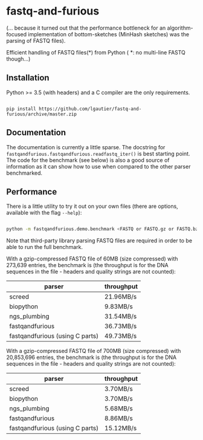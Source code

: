 # fastq-and-furious

(... because it turned out that the performance bottleneck for an algorithm-focused implementation
of bottom-sketches (MinHash sketches) was the parsing of FASTQ files).

Efficient handling of FASTQ files(*) from Python ( *: no multi-line FASTQ though...)

## Installation

Python >= 3.5 (with headers) and a C compiler are the only requirements.

```

pip install https://github.com/lgautier/fastq-and-furious/archive/master.zip

```


## Documentation

The documentation is currently a little sparse. The docstring
for `fastqandfurious.fastqandfurious.readfastq_iter()` is best starting point.
The code for the benchmark (see below) is also a good source of information as
it can show how to use when compared to the other parser benchmarked.

## Performance

There is a little utility to try it out on your own files (there are options,
available with the flag `--help`):

```bash

python -m fastqandfurious.demo.benchmark <FASTQ or FASTQ.gz or FASTQ.bz2 file>

```

Note that third-party library parsing FASTQ files are required in order to be able to run the full
benchmark.

With a gzip-compressed FASTQ file of 60MB (size compressed) with 273,639 entries,
the benchmark is
(the throughput is for the DNA sequences in the file - headers and quality strings
are not counted):


| parser | throughput |
|---|---|
| screed | 21.96MB/s |
| biopython | 9.83MB/s |
| ngs_plumbing | 31.54MB/s |
| fastqandfurious | 36.73MB/s |
| fastqandfurious (using C parts) | 49.73MB/s |


With a gzip-compressed FASTQ file of 700MB (size compressed) with 20,853,696 entries,
the benchmark is
(the throughput is for the DNA sequences in the file - headers and quality strings
are not counted):


| parser | throughput |
|---|---|
| screed | 3.70MB/s |
| biopython | 3.70MB/s |
| ngs_plumbing | 5.68MB/s |
| fastqandfurious | 8.86MB/s |
| fastqandfurious (using C parts) | 15.12MB/s |
